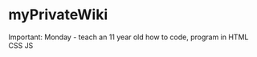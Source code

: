 # myPrivateWiki 
 
 Important: Monday - teach an 11 year old how to code, program in HTML CSS JS



 
 
